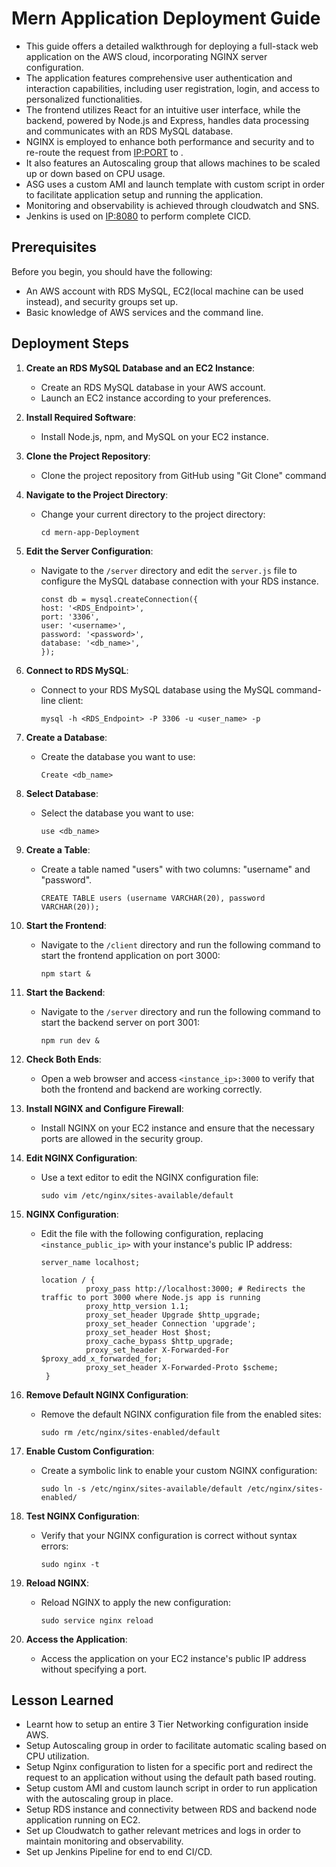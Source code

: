 # Mern Application Deployment Guide

- This guide offers a detailed walkthrough for deploying a full-stack web application on the AWS cloud, incorporating NGINX server configuration.
- The application features comprehensive user authentication and interaction capabilities, including user registration, login, and access to personalized functionalities.
- The frontend utilizes React for an intuitive user interface, while the backend, powered by Node.js and Express, handles data processing and communicates with an RDS MySQL database.
- NGINX is employed to enhance both performance and security and to re-route the request from <IP:PORT> to <IP>.
- It also features an Autoscaling group that allows machines to be scaled up or down based on CPU usage.
- ASG uses a custom AMI and launch template with custom script in order to facilitate application setup and running the application.
- Monitoring and observability is achieved through cloudwatch and SNS.
- Jenkins is used on <IP:8080> to perform complete CICD.

## Prerequisites

Before you begin, you should have the following:

- An AWS account with RDS MySQL, EC2(local machine can be used instead), and security groups set up.
- Basic knowledge of AWS services and the command line.

## Deployment Steps

1. **Create an RDS MySQL Database and an EC2 Instance**:

   - Create an RDS MySQL database in your AWS account.
   - Launch an EC2 instance according to your preferences.

2. **Install Required Software**:

   - Install Node.js, npm, and MySQL on your EC2 instance.

3. **Clone the Project Repository**:

   - Clone the project repository from GitHub using "Git Clone" command

4. **Navigate to the Project Directory**:

   - Change your current directory to the project directory:
     ```
     cd mern-app-Deployment
     ```
     
5. **Edit the Server Configuration**:

   - Navigate to the `/server` directory and edit the `server.js` file to configure the MySQL database connection with your RDS instance.
     ```
     const db = mysql.createConnection({
     host: '<RDS_Endpoint>',
     port: '3306',
     user: '<username>',
     password: '<password>',
     database: '<db_name>',
     });
     ```

6. **Connect to RDS MySQL**:

   - Connect to your RDS MySQL database using the MySQL command-line client:
     ```
     mysql -h <RDS_Endpoint> -P 3306 -u <user_name> -p 
     ```
     
6. **Create a Database**:

   - Create the database you want to use:
     ```
     Create <db_name>
     ```

7. **Select Database**:

   - Select the database you want to use:
     ```
     use <db_name>
     ```

8. **Create a Table**:

   - Create a table named "users" with two columns: "username" and "password".
     ```
     CREATE TABLE users (username VARCHAR(20), password VARCHAR(20));
     ```

10. **Start the Frontend**:
    - Navigate to the `/client` directory and run the following command to start the frontend application on port 3000:
      ```
      npm start &
      ```

11. **Start the Backend**:

    - Navigate to the `/server` directory and run the following command to start the backend server on port 3001:
      ```
      npm run dev &
      ```

12. **Check Both Ends**:

    - Open a web browser and access `<instance_ip>:3000` to verify that both the frontend and backend are working correctly.

13. **Install NGINX and Configure Firewall**:

    - Install NGINX on your EC2 instance and ensure that the necessary ports are allowed in the security group.

14. **Edit NGINX Configuration**:

    - Use a text editor to edit the NGINX configuration file:
      ```
      sudo vim /etc/nginx/sites-available/default
      ```

15. **NGINX Configuration**:

    - Edit the file with the following configuration, replacing `<instance_public_ip>` with your instance's public IP address:
      ```
      server_name localhost;

      location / {
                proxy_pass http://localhost:3000; # Redirects the traffic to port 3000 where Node.js app is running
                proxy_http_version 1.1;
                proxy_set_header Upgrade $http_upgrade;
                proxy_set_header Connection 'upgrade';
                proxy_set_header Host $host;
                proxy_cache_bypass $http_upgrade;
                proxy_set_header X-Forwarded-For $proxy_add_x_forwarded_for;
                proxy_set_header X-Forwarded-Proto $scheme;
       }
      ```
16. **Remove Default NGINX Configuration**:

    - Remove the default NGINX configuration file from the enabled sites:
      ```
      sudo rm /etc/nginx/sites-enabled/default
      ```

17. **Enable Custom Configuration**:

    - Create a symbolic link to enable your custom NGINX configuration:
      ```
      sudo ln -s /etc/nginx/sites-available/default /etc/nginx/sites-enabled/
      ```

18. **Test NGINX Configuration**:

    - Verify that your NGINX configuration is correct without syntax errors:
      ```
      sudo nginx -t
      ```

19. **Reload NGINX**:

    - Reload NGINX to apply the new configuration:
      ```
      sudo service nginx reload
      ```

20. **Access the Application**:

    - Access the application on your EC2 instance's public IP address without specifying a port.

## Lesson Learned

- Learnt how to setup an entire 3 Tier Networking configuration inside AWS.
- Setup Autoscaling group in order to facilitate automatic scaling based on CPU utilization.
- Setup Nginx configuration to listen for a specific port and redirect the request to an application without using the default path based routing.
- Setup custom AMI and custom launch script in order to run application with the autoscaling group in place.
- Setup RDS instance and connectivity between RDS and backend node application running on EC2.
- Set up Cloudwatch to gather relevant metrices and logs in order to maintain monitoring and observability.
- Set up Jenkins Pipeline for end to end CI/CD.
